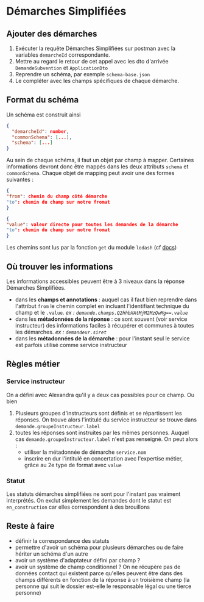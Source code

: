 # Démarches Simplifiées

## Ajouter des démarches

1. Exécuter la requête Démarches Simplifiées sur postman avec la variables `demarcheId` correspondante.
2. Mettre au regard le retour de cet appel avec les dto d'arrivée `DemandeSubvention` et `ApplicationDto` 
3. Reprendre un schéma, par exemple `schema-base.json`
4. Le compléter avec les champs spécifiques de chaque démarche. 

## Format du schéma

Un schéma est construit ainsi 
```json
{
  "demarcheId": number,
  "commonSchema": [...],
  "schema": [...]
}
```

Au sein de chaque schéma, il faut un objet par champ à mapper. Certaines informations devront donc être mappés dans les deux attributs `schema` et `commonSchema`. Chaque objet de mapping peut avoir une des formes suivantes : 

```json
{
"from": chemin du champ côté démarche
"to": chemin du champ sur notre fromat
}
```
```json
{
"value": valeur directe pour toutes les demandes de la démarche
"to": chemin du champ sur notre fromat
}
```

Les chemins sont lus par la fonction `get` du module `lodash` (cf [docs](https://lodash.com/docs/4.17.15#get))

## Où trouver les informations

Les informations accessibles peuvent être à 3 niveaux dans la réponse Démarches Simplifiées. 
- dans les **champs et annotations** : auquel cas il faut bien reprendre dans l'attribut `from` le chemin complet en incluant l'identifiant technique du champ et le `.value`. *ex : `demande.champs.Q2hhbXAtMjM2MzQwMg==.value`*
- dans les **métadonnées de la réponse** : ce sont souvent (voir service instructeur) des informations faciles à récupérer et communes à toutes les démarches. *ex : `demandeur.siret`*
- dans les **métadonnées de la démarche** : pour l'instant seul le service est parfois utilisé comme service instructeur

## Règles métier 

### Service instructeur

On a défini avec Alexandra qu'il y a deux cas possibles pour ce champ. Ou bien 
1. Plusieurs groupes d'instructeurs sont définis et se répartissent les réponses. On trouve alors l'intitulé du service instructeur se trouve dans `demande.groupeInstructeur.label`
2. toutes les réponses sont instruites par les mêmes personnes. Auquel cas `demande.groupeInstructeur.label` n'est pas renseigné. On peut alors :
   - utiliser la métadonnée de démarche `service.nom`
   - inscrire en dur l'intitulé en concertation avec l'expertise métier, grâce au 2e type de format avec `value`

### Statut
Les statuts démarches simplifiées ne sont pour l'instant pas vraiment interprétés. On exclut simplement les demandes dont le statut est `en_construction` car elles correspondent à des brouillons

## Reste à faire
- définir la correspondance des statuts
- permettre d'avoir un schéma pour plusieurs démarches ou de faire hériter un schéma d'un autre
- avoir un système d'adaptateur défini par champ ?
- avoir un système de champ conditionnel ? On ne récupère pas de données contact qui existent parce qu'elles peuvent être dans des champs différents en fonction de la réponse à un troisième champ (la personne qui suit le dossier est-elle le responsable légal ou une tierce personne)

